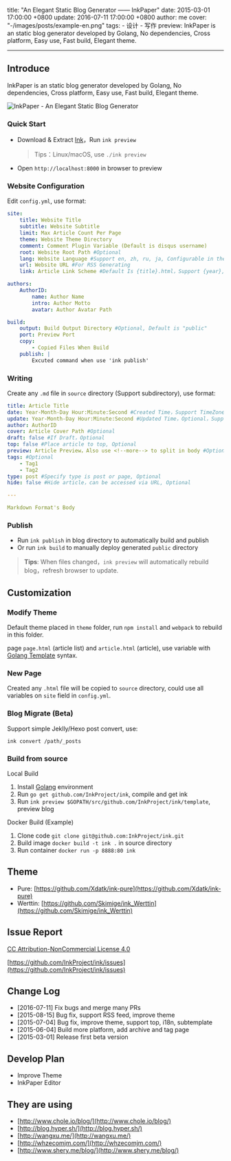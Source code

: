 title: "An Elegant Static Blog Generator —— InkPaper"
date: 2015-03-01 17:00:00 +0800
update: 2016-07-11 17:00:00 +0800
author: me
cover: "-/images/posts/example-en.png"
tags:
    - 设计
    - 写作
preview: InkPaper is an static blog generator developed by Golang, No dependencies, Cross platform, Easy use, Fast build, Elegant theme.

---

## Introduce

InkPaper is an static blog generator developed by Golang, No dependencies, Cross platform, Easy use, Fast build, Elegant theme.

![InkPaper - An Elegant Static Blog Generator](-/images/example-en.png)

### Quick Start
- Download & Extract [Ink](http://www.chole.io/)，Run `ink preview`

  > Tips：Linux/macOS, use `./ink preview`

- Open `http://localhost:8000` in browser to preview

### Website Configuration
Edit `config.yml`, use format:

``` yaml
site:
    title: Website Title
    subtitle: Website Subtitle
    limit: Max Article Count Per Page
    theme: Website Theme Directory
    comment: Comment Plugin Variable (Default is disqus username)
    root: Website Root Path #Optional
    lang: Website Language #Support en, zh, ru, ja, Configurable in theme/lang.yml
    url: Website URL #For RSS Generating
    link: Article Link Scheme #Default Is {title}.html，Support {year},{month},{day},{title} Variables

authors:
    AuthorID:
        name: Author Name
        intro: Author Motto
        avatar: Author Avatar Path

build:
    output: Build Output Directory #Optional, Default is "public"
    port: Preview Port
    copy:
        - Copied Files When Build
    publish: |
        Excuted command when use 'ink publish'
```

### Writing
Create any `.md` file in `source` directory (Support subdirectory), use format:

``` yaml
title: Article Title
date: Year-Month-Day Hour:Minute:Second #Created Time，Support TimeZone, such as " +0800"
update: Year-Month-Day Hour:Minute:Second #Updated Time，Optional，Support TimeZone, such as " +0800"
author: AuthorID
cover: Article Cover Path #Optional
draft: false #If Draft，Optional
top: false #Place article to top, Optional
preview: Article Preview，Also use <!--more--> to split in body #Optional
tags: #Optional
    - Tag1
    - Tag2
type: post #Specify type is post or page, Optional
hide: false #Hide article，can be accessed via URL, Optional

---

Markdown Format's Body
```

### Publish
- Run `ink publish` in blog directory to automatically build and publish
- Or run `ink build` to manually deploy generated `public` directory

> **Tips**: When files changed，`ink preview` will automatically rebuild blog，refresh browser to update.

## Customization

### Modify Theme

Default theme placed in `theme` folder, run `npm install` and `webpack` to rebuild in this folder.

page `page.html` (article list) and `article.html` (article), use variable with [Golang Template](http://golang.org/pkg/html/template/) syntax.

### New Page

Created any `.html` file will be copied to `source` directory, could use all variables on `site` field in `config.yml`.

### Blog Migrate (Beta)

Support simple Jeklly/Hexo post convert, use:

``` shell
ink convert /path/_posts
```

### Build from source

Local Build

1. Install [Golang](http://golang.org/doc/install) environment
2. Run `go get github.com/InkProject/ink`, compile and get ink
3. Run `ink preview $GOPATH/src/github.com/InkProject/ink/template`, preview blog

Docker Build (Example)

1. Clone code `git clone git@github.com:InkProject/ink.git`
2. Build image `docker build -t ink .` in source directory
3. Run container `docker run -p 8888:80 ink`

## Theme

- Pure: [https://github.com/Xdatk/ink-pure](https://github.com/Xdatk/ink-pure)
- Werttin: [https://github.com/Skimige/ink_Werttin](https://github.com/Skimige/ink_Werttin)

## Issue Report

[CC Attribution-NonCommercial License 4.0](https://creativecommons.org/licenses/by-nc/4.0/)

[https://github.com/InkProject/ink/issues](https://github.com/InkProject/ink/issues)

## Change Log

- [2016-07-11] Fix bugs and merge many PRs
- [2015-08-15] Bug fix, support RSS feed, improve theme
- [2015-07-04] Bug fix, improve theme, support top, i18n, subtemplate
- [2015-06-04] Build more platform, add archive and tag page
- [2015-03-01] Release first beta version

## Develop Plan

- Improve Theme
- InkPaper Editor

## They are using

- [http://www.chole.io/blog/](http://www.chole.io/blog/)
- [http://blog.hyper.sh/](http://blog.hyper.sh/)
- [http://wangxu.me/](http://wangxu.me/)
- [http://whzecomjm.com/](http://whzecomjm.com/)
- [http://www.shery.me/blog/](http://www.shery.me/blog/)
